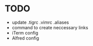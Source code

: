 # TODO

- update .tigrc .vimrc .aliases
- command to create neccessary links
- iTerm config
- Alfred config
